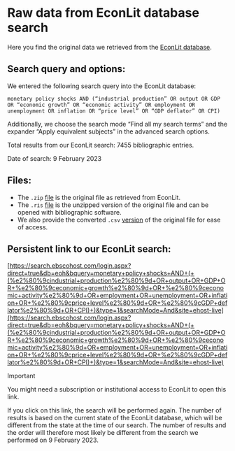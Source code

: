 # Raw data from EconLit database search

Here you find the original data we retrieved from the  [EconLit database](https://www.aeaweb.org/econlit/).

## Search query and options:

We entered the following search query into the EconLit database: 

`monetary policy shocks AND (“industrial production” OR output OR GDP OR “economic growth” OR “economic activity” OR employment OR unemployment OR inflation OR “price level” OR “GDP deflator” OR CPI)`

Additionally, we choose the search mode “Find all my search terms” and the expander “Apply equivalent subjects” in the advanced search options.

Total results from our EconLit search: 7455 bibliographic entries.

Date of search: 9 February 2023

## Files: 

- The `.zip` [file](https://github.com/META-CMP/data/blob/main/data/study%20search/database%20search/raw/EconLit%20search/38ecfbf0-25c0-4cfb-bd0e-5fc4bbe0c62e.zip) is the original file as retrieved from EconLit.
- The `.ris` [file](https://github.com/META-CMP/data/blob/main/data/study%20search/database%20search/raw/EconLit%20search/EL%20-%20Query%20-%20monetary%20policy%20shocks%20AND%20(%E2%80%9Cindustrial%20production%E2%80%9D%20OR%20output%20OR%20GDP%20OR%20%E2%80%9Ceconomic%20growth%E2%80%9D%20OR%20%E2%80%9Ceconomic%20activity%E2%80%9D%20OR%20employment%20OR%20unemployment%20OR%20inflation%20OR%20%E2%80%9Cprice%20level%E2%80%9D%20OR%20%E2%80%9CGDP%20deflator%E2%80%9D%20OR%20CPI).ris) is the unzipped version of the original file and can be opened with bibliographic software.
- We also provide the converted `.csv` [version](https://github.com/META-CMP/data/blob/main/data/study%20search/database%20search/raw/EconLit%20search/EL%20-%20Query%20-%20monetary%20policy%20shocks%20AND%20(%E2%80%9Cindustrial%20production%E2%80%9D%20OR%20output%20OR%20GDP%20OR%20%E2%80%9Ceconomic%20growth%E2%80%9D%20OR%20%E2%80%9Ceconomic%20activity%E2%80%9D%20OR%20employment%20OR%20unemployment%20OR%20inflation%20OR%20%E2%80%9Cprice%20level%E2%80%9D%20OR%20%E2%80%9CGDP%20deflator%E2%80%9D%20OR%20CPI).csv) of the original file for ease of access.

## Persistent link to our EconLit search: 

[https://search.ebscohost.com/login.aspx?direct=true&db=eoh&bquery=monetary+policy+shocks+AND+(+(%e2%80%9cindustrial+production%e2%80%9d+OR+output+OR+GDP+OR+%e2%80%9ceconomic+growth%e2%80%9d+OR+%e2%80%9ceconomic+activity%e2%80%9d+OR+employment+OR+unemployment+OR+inflation+OR+%e2%80%9cprice+level%e2%80%9d+OR+%e2%80%9cGDP+deflator%e2%80%9d+OR+CPI)+)&type=1&searchMode=And&site=ehost-live](https://search.ebscohost.com/login.aspx?direct=true&db=eoh&bquery=monetary+policy+shocks+AND+(+(%e2%80%9cindustrial+production%e2%80%9d+OR+output+OR+GDP+OR+%e2%80%9ceconomic+growth%e2%80%9d+OR+%e2%80%9ceconomic+activity%e2%80%9d+OR+employment+OR+unemployment+OR+inflation+OR+%e2%80%9cprice+level%e2%80%9d+OR+%e2%80%9cGDP+deflator%e2%80%9d+OR+CPI)+)&type=1&searchMode=And&site=ehost-live)


> [!IMPORTANT]
>
> You might need a subscription or institutional access to EconLit to open this link.
>
> If you click on this link, the search will be performed again. The number of results is based on the current state of the EconLit database, which will be different from the state at the time of our search. The number of results and the order will therefore most likely be different from the search we performed on 9 February 2023.
